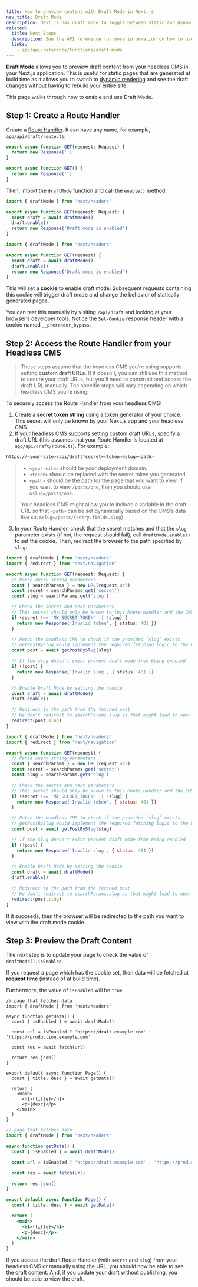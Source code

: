 ```yaml
---
title: How to preview content with Draft Mode in Next.js
nav_title: Draft Mode
description: Next.js has draft mode to toggle between static and dynamic pages. You can learn how it works with App Router here.
related:
  title: Next Steps
  description: See the API reference for more information on how to use Draft Mode.
  links:
    - app/api-reference/functions/draft-mode
---
```


**Draft Mode** allows you to preview draft content from your headless CMS in your Next.js application. This is useful for static pages that are generated at build time as it allows you to switch to [dynamic rendering](/nextjs-cn/app/building-your-application/rendering/server-components#dynamic-rendering) and see the draft changes without having to rebuild your entire site.

This page walks through how to enable and use Draft Mode.

## Step 1: Create a Route Handler

Create a [Route Handler](/nextjs-cn/app/building-your-application/routing/route-handlers). It can have any name, for example, `app/api/draft/route.ts`.

```ts switcher
export async function GET(request: Request) {
  return new Response('')
}
```

```js switcher
export async function GET() {
  return new Response('')
}
```

Then, import the [`draftMode`](/nextjs-cn/app/api-reference/functions/draft-mode) function and call the `enable()` method.

```ts switcher
import { draftMode } from 'next/headers'

export async function GET(request: Request) {
  const draft = await draftMode()
  draft.enable()
  return new Response('Draft mode is enabled')
}
```

```js switcher
import { draftMode } from 'next/headers'

export async function GET(request) {
  const draft = await draftMode()
  draft.enable()
  return new Response('Draft mode is enabled')
}
```

This will set a **cookie** to enable draft mode. Subsequent requests containing this cookie will trigger draft mode and change the behavior of statically generated pages.

You can test this manually by visiting `/api/draft` and looking at your browser’s developer tools. Notice the `Set-Cookie` response header with a cookie named `__prerender_bypass`.

## Step 2: Access the Route Handler from your Headless CMS

> These steps assume that the headless CMS you’re using supports setting **custom draft URLs**. If it doesn’t, you can still use this method to secure your draft URLs, but you’ll need to construct and access the draft URL manually. The specific steps will vary depending on which headless CMS you’re using.

To securely access the Route Handler from your headless CMS:

1. Create a **secret token string** using a token generator of your choice. This secret will only be known by your Next.js app and your headless CMS.
2. If your headless CMS supports setting custom draft URLs, specify a draft URL (this assumes that your Route Handler is located at `app/api/draft/route.ts`). For example:

```bash
https://<your-site>/api/draft?secret=<token>&slug=<path>
```

> - `<your-site>` should be your deployment domain.
> - `<token>` should be replaced with the secret token you generated.
> - `<path>` should be the path for the page that you want to view. If you want to view `/posts/one`, then you should use `&slug=/posts/one`.
>
> Your headless CMS might allow you to include a variable in the draft URL so that `<path>` can be set dynamically based on the CMS’s data like so: `&slug=/posts/{entry.fields.slug}`

3. In your Route Handler, check that the secret matches and that the `slug` parameter exists (if not, the request should fail), call `draftMode.enable()` to set the cookie. Then, redirect the browser to the path specified by `slug`:

```ts switcher
import { draftMode } from 'next/headers'
import { redirect } from 'next/navigation'

export async function GET(request: Request) {
  // Parse query string parameters
  const { searchParams } = new URL(request.url)
  const secret = searchParams.get('secret')
  const slug = searchParams.get('slug')

  // Check the secret and next parameters
  // This secret should only be known to this Route Handler and the CMS
  if (secret !== 'MY_SECRET_TOKEN' || !slug) {
    return new Response('Invalid token', { status: 401 })
  }

  // Fetch the headless CMS to check if the provided `slug` exists
  // getPostBySlug would implement the required fetching logic to the headless CMS
  const post = await getPostBySlug(slug)

  // If the slug doesn't exist prevent draft mode from being enabled
  if (!post) {
    return new Response('Invalid slug', { status: 401 })
  }

  // Enable Draft Mode by setting the cookie
  const draft = await draftMode()
  draft.enable()

  // Redirect to the path from the fetched post
  // We don't redirect to searchParams.slug as that might lead to open redirect vulnerabilities
  redirect(post.slug)
}
```

```js switcher
import { draftMode } from 'next/headers'
import { redirect } from 'next/navigation'

export async function GET(request) {
  // Parse query string parameters
  const { searchParams } = new URL(request.url)
  const secret = searchParams.get('secret')
  const slug = searchParams.get('slug')

  // Check the secret and next parameters
  // This secret should only be known to this Route Handler and the CMS
  if (secret !== 'MY_SECRET_TOKEN' || !slug) {
    return new Response('Invalid token', { status: 401 })
  }

  // Fetch the headless CMS to check if the provided `slug` exists
  // getPostBySlug would implement the required fetching logic to the headless CMS
  const post = await getPostBySlug(slug)

  // If the slug doesn't exist prevent draft mode from being enabled
  if (!post) {
    return new Response('Invalid slug', { status: 401 })
  }

  // Enable Draft Mode by setting the cookie
  const draft = await draftMode()
  draft.enable()

  // Redirect to the path from the fetched post
  // We don't redirect to searchParams.slug as that might lead to open redirect vulnerabilities
  redirect(post.slug)
}
```

If it succeeds, then the browser will be redirected to the path you want to view with the draft mode cookie.

## Step 3: Preview the Draft Content

The next step is to update your page to check the value of `draftMode().isEnabled`.

If you request a page which has the cookie set, then data will be fetched at **request time** (instead of at build time).

Furthermore, the value of `isEnabled` will be `true`.

```tsx switcher
// page that fetches data
import { draftMode } from 'next/headers'

async function getData() {
  const { isEnabled } = await draftMode()

  const url = isEnabled ? 'https://draft.example.com' : 'https://production.example.com'

  const res = await fetch(url)

  return res.json()
}

export default async function Page() {
  const { title, desc } = await getData()

  return (
    <main>
      <h1>{title}</h1>
      <p>{desc}</p>
    </main>
  )
}
```

```jsx switcher
// page that fetches data
import { draftMode } from 'next/headers'

async function getData() {
  const { isEnabled } = await draftMode()

  const url = isEnabled ? 'https://draft.example.com' : 'https://production.example.com'

  const res = await fetch(url)

  return res.json()
}

export default async function Page() {
  const { title, desc } = await getData()

  return (
    <main>
      <h1>{title}</h1>
      <p>{desc}</p>
    </main>
  )
}
```

If you access the draft Route Handler (with `secret` and `slug`) from your headless CMS or manually using the URL, you should now be able to see the draft content. And, if you update your draft without publishing, you should be able to view the draft.
